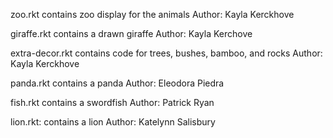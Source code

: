 zoo.rkt contains zoo display for the animals
Author: Kayla Kerckhove 

giraffe.rkt contains a drawn giraffe
Author: Kayla Kerchove

extra-decor.rkt contains code for trees, bushes, bamboo, and rocks
Author: Kayla Kerckhove

panda.rkt contains a panda
Author: Eleodora Piedra

fish.rkt contains a swordfish
Author: Patrick Ryan

lion.rkt: contains a lion
Author: Katelynn Salisbury
